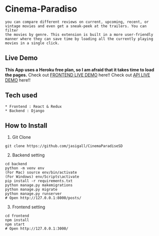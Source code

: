 # Cinema-Paradiso
```In this web application you will find many informative movie reviews,
you can compare different reviews on current, upcoming, recent, or
vintage movies and even get a sneak-peek at the trailers. You can filter
the movies by genre. This extension is built in a more user-friendly
manner where they can save time by loading all the currently playing
movies in a single click.
```
## Live Demo
**This App uses a Heroku free plan, so I am afraid that it takes time to load the pages.**
Check out [FRONTEND LIVE DEMO](https://frontend-cenema.herokuapp.com/) here!!
Check out [API LIVE DEMO](https://CinemaParadisoBack.jasigall.repl.co) here!!
## Tech used
```
* Frontend : React & Redux
* Backend : Django
```
## How to Install
1. Git Clone
```
git clone https://github.com/jasigall/CinemaParadiseSD
```
2. Backend setting
```
cd backend
python -m venv env
(For Mac) source env/bin/activate
(For Windows) env/Scripts\activate
pip install -r requirements.txt
python manage.py makemigrations
python manage.py migrate
python manage.py runserver
# Open http://127.0.0.1:8000/posts/
```
3. Frontend setting
```
cd frontend
npm install
npm start
# Open http://127.0.0.1:3000/
```
